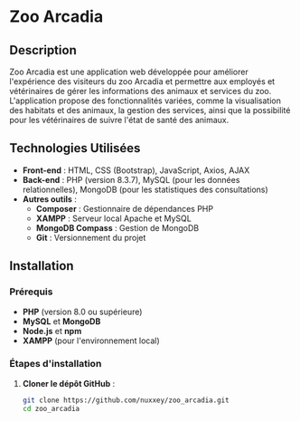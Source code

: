 # Zoo Arcadia

## Description
Zoo Arcadia est une application web développée pour améliorer l'expérience des visiteurs du zoo Arcadia et permettre aux employés et vétérinaires de gérer les informations des animaux et services du zoo. L'application propose des fonctionnalités variées, comme la visualisation des habitats et des animaux, la gestion des services, ainsi que la possibilité pour les vétérinaires de suivre l'état de santé des animaux.

## Technologies Utilisées
- **Front-end** : HTML, CSS (Bootstrap), JavaScript, Axios, AJAX
- **Back-end** : PHP (version 8.3.7), MySQL (pour les données relationnelles), MongoDB (pour les statistiques des consultations)
- **Autres outils** :
  - **Composer** : Gestionnaire de dépendances PHP
  - **XAMPP** : Serveur local Apache et MySQL
  - **MongoDB Compass** : Gestion de MongoDB
  - **Git** : Versionnement du projet

## Installation

### Prérequis
- **PHP** (version 8.0 ou supérieure)
- **MySQL** et **MongoDB**
- **Node.js** et **npm**
- **XAMPP** (pour l'environnement local)

### Étapes d'installation

1. **Cloner le dépôt GitHub** :
   ```bash
   git clone https://github.com/nuxxey/zoo_arcadia.git
   cd zoo_arcadia
